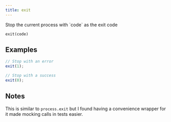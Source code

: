 ```yaml
---
title: exit
---
```


<div class="lead">
  Stop the current process with `code` as the exit code
</div>

`exit(code)`

## Examples

```js
// Stop with an error
exit(1); 

// Stop with a success
exit(0);
```

## Notes

This is similar to `process.exit` but I found having a convenience wrapper for
it made mocking calls in tests easier.

